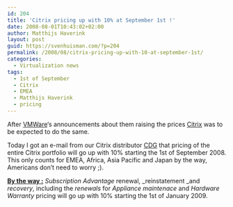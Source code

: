 ```yaml
---
id: 204
title: 'Citrix pricing up with 10% at September 1st !'
date: 2008-08-01T10:43:02+02:00
author: Matthijs Haverink
layout: post
guid: https://svenhuisman.com/?p=204
permalink: /2008/08/citrix-pricing-up-with-10-at-september-1st/
categories:
  - Virtualization news
tags:
  - 1st of September
  - Citrix
  - EMEA
  - Matthijs Haverink
  - pricing
---
```

After <a href="http://www.vmware.com" target="_blank">VMWare</a>&#8216;s announcements about them raising the prices <a href="http://www.citrix.com" target="_blank">Citrix</a> was to be expected to do the same.

Today I got an e-mail from our Citrix distributor <a href="http://www.cdg.nl" target="_blank">CDG</a> that pricing of the entire Citrix portfolio will go up with 10% starting the 1st of September 2008. This only counts for <!--more-->EMEA, Africa, Asia Pacific and Japan by the way, Americans don&#8217;t need to worry ;).

<span style="text-decoration: underline;"><strong>By the way :</strong></span> _Subscription Advantage_ renewal, _reinstatement _and _recovery_, including the _renewals_ for _Appliance_ _maintenace_ and _Hardware_ _Warranty_ pricing will go up with 10% starting the 1st of January 2009.